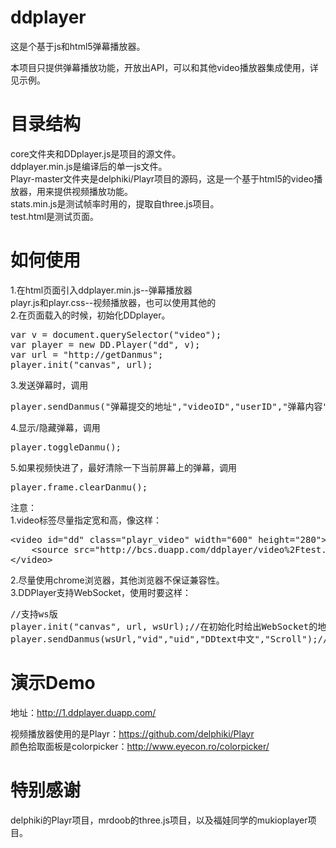 ddplayer
========

这是个基于js和html5弹幕播放器。

本项目只提供弹幕播放功能，开放出API，可以和其他video播放器集成使用，详见示例。



目录结构
=========
core文件夹和DDplayer.js是项目的源文件。<br>
ddplayer.min.js是编译后的单一js文件。<br>
Playr-master文件夹是delphiki/Playr项目的源码，这是一个基于html5的video播放器，用来提供视频播放功能。<br>
stats.min.js是测试帧率时用的，提取自three.js项目。<br>
test.html是测试页面。<br>



如何使用
=========
1.在html页面引入ddplayer.min.js--弹幕播放器<br>
playr.js和playr.css--视频播放器，也可以使用其他的<br>
2.在页面载入的时候，初始化DDplayer。<br>
<pre>
var v = document.querySelector("video");
var player = new DD.Player("dd", v);
var url = "http://getDanmus";
player.init("canvas", url);
</pre>
3.发送弹幕时，调用<br>
<pre>
player.sendDanmus("弹幕提交的地址","videoID","userID","弹幕内容","Scroll","Red");
</pre>
4.显示/隐藏弹幕，调用<br>
<pre>
player.toggleDanmu();
</pre>
5.如果视频快进了，最好清除一下当前屏幕上的弹幕，调用<br>
<pre>
player.frame.clearDanmu();
</pre>


注意：<br>
1.video标签尽量指定宽和高，像这样：<br>
<pre>
&lt;video id="dd" class="playr_video" width="600" height="280"&gt;
	&lt;source src="http://bcs.duapp.com/ddplayer/video%2Ftest.mp4" type="video/mp4" /&gt;
&lt;/video&gt;
</pre>
2.尽量使用chrome浏览器，其他浏览器不保证兼容性。<br>
3.DDPlayer支持WebSocket，使用时要这样：<br>
<pre>
//支持ws版
player.init("canvas", url, wsUrl);//在初始化时给出WebSocket的地址
player.sendDanmus(wsUrl,"vid","uid","DDtext中文","Scroll");//并且发送弹幕的地址必须是初始化时的wsUrl
</pre>




演示Demo
========
地址：http://1.ddplayer.duapp.com/  <br>

视频播放器使用的是Playr：https://github.com/delphiki/Playr <br>
颜色拾取面板是colorpicker：http://www.eyecon.ro/colorpicker/ <br>



特别感谢
========
delphiki的Playr项目，mrdoob的three.js项目，以及福娃同学的mukioplayer项目。


